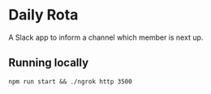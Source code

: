 # Daily Rota

A Slack app to inform a channel which member is next up.

## Running locally

```npm run start && ./ngrok http 3500```
